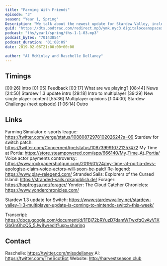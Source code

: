 ```yaml
---
title: "Farming With Friends"
episode: "3"
season: "Year 1, Spring"
Description: "We talk about the newest update for Stardew Valley, including the multiplayer functionality"
guid: "https://dts.podtrac.com/redirect.mp3/ymk.nyc3.digitaloceanspaces.com/ths-1-1-3.mp3"
podcast: "ths/year1/spring/ths-1-1-03.mp3"
podcast_bytes: "70143854"
podcast_duration: "01:08:09"
date: 2019-02-06T21:00:00+00:00

author: "Al McKinlay and Raschelle Dellaney"
---
```


## Timings

[00:26] Intro
[01:05] Feedback
[03:17] What are we playing?
[08:44] News
[24:50] Stardew 1.3 update intro
[29:18] Intro to multiplayer
[39:29] New single player content
[55:36] Multiplayer opinions
[1:04:00] Stardew Challenge (next episode)
[1:06:14] Outro

## Links

Farming Simulator e-sports league: https://twitter.com/verge/status/1088087297810202624?s=09
Stardew for switch patch: https://twitter.com/ConcernedApe/status/1087399910721257472
My Time at Portia: https://store.steampowered.com/app/666140/My_Time_At_Portia/
Voice actor payments controversy: https://www.rockpapershotgun.com/2019/01/24/my-time-at-portia-devs-apologise-claim-voice-actors-will-soon-be-paid/
Re-legend: https://www.play-relegend.com/
Stranded Sails: Explorers of the Cursed Island: https://stranded-sails.rokapublish.de/
Forager: https://hopfrogsa.net/forager/
Yonder: The Cloud Catcher Chronicles: https://www.yonderchronicles.com/

Stardew 1.3 update for Switch: https://www.stardewvalley.net/stardew-valley-1-3-multiplayer-update-is-coming-to-nintendo-switch-this-week/

Transcript: https://docs.google.com/document/d/1FBj72bRYuzD7damWTwxfqOvAyV1XGbGnGhcQ5_5Jw8w/edit?usp=sharing

## Contact

Raschelle: https://twitter.com/missdellaney
Al: https://twitter.com/TheScotBot
Website: http://harvestseason.club
